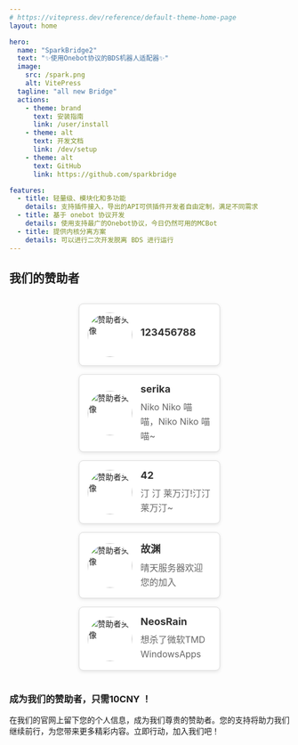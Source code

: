 ```yaml
---
# https://vitepress.dev/reference/default-theme-home-page
layout: home

hero:
  name: "SparkBridge2"
  text: "✨使用Onebot协议的BDS机器人适配器✨"
  image:
    src: /spark.png
    alt: VitePress
  tagline: "all new Bridge"
  actions:
    - theme: brand
      text: 安装指南
      link: /user/install
    - theme: alt
      text: 开发文档
      link: /dev/setup
    - theme: alt
      text: GitHub
      link: https://github.com/sparkbridge

features:
  - title: 轻量级、模块化和多功能
    details: 支持插件接入，导出的API可供插件开发者自由定制，满足不同需求
  - title: 基于 onebot 协议开发
    details: 使用支持最广的Onebot协议，今日仍然可用的MCBot
  - title: 提供内核分离方案
    details: 可以进行二次开发脱离 BDS 进行运行
---
```


## 我们的赞助者
<div class="sponsors-container">
    <div class="sponsor">
        <a href="#" target="_blank" rel="noopener noreferrer">
            <img src="https://s21.ax1x.com/2025/01/19/pEkaKYV.jpg" alt="赞助者头像" class="sponsor-avatar">
        </a>
        <div>
            <div class="sponsor-name">123456788</div>
            <div class="sponsor-message"></div>
        </div>
    </div>
    <div class="sponsor">
        <a href="https://blog.ikgy.top/
        " target="_blank" rel="noopener noreferrer">
            <img src="https://s21.ax1x.com/2025/01/19/pEka3y4.jpg" alt="赞助者头像" class="sponsor-avatar">
        </a>
        <div>
            <div class="sponsor-name">serika</div>
            <div class="sponsor-message">Niko Niko 喵 喵，Niko Niko 喵 喵~</div>
        </div>
    </div>
    <div class="sponsor">
        <a href="#" target="_blank" rel="noopener noreferrer">
            <img src="https://s21.ax1x.com/2025/01/19/pEkaUFx.jpg" alt="赞助者头像" class="sponsor-avatar">
        </a>
        <div>
            <div class="sponsor-name">42</div>
            <div class="sponsor-message">汀 汀 莱万汀!汀汀莱万汀~</div>
        </div>
    </div>
    <div class="sponsor">
        <a href="#" target="_blank" rel="noopener noreferrer">
            <img src="https://s21.ax1x.com/2025/01/19/pEkadfK.jpg" alt="赞助者头像" class="sponsor-avatar">
        </a>
        <div>
            <div class="sponsor-name">故渊</div>
            <div class="sponsor-message">晴天服务器欢迎您的加入</div>
        </div>
    </div>
    <div class="sponsor">
        <a href="#" target="_blank" rel="noopener noreferrer">
            <img src="https://sparkbridge.cn/support1.gif" alt="赞助者头像" class="sponsor-avatar">
        </a>
        <div>
            <div class="sponsor-name">NeosRain</div>
            <div class="sponsor-message">想杀了微软TMD WindowsApps</div>
        </div>
    </div>
    <!-- 更多赞助者内容 -->
</div>

### 成为我们的赞助者，只需10CNY ！

在我们的官网上留下您的个人信息，成为我们尊贵的赞助者。您的支持将助力我们继续前行，为您带来更多精彩内容。立即行动，加入我们吧！

<style>
/* 容器样式 */
.2sponsors-container {
    display: flex;
    flex-wrap: wrap;
    gap: 10px; /* 赞助者之间的间距 */
    justify-content: center; /* 水平居中对齐 */
    padding: 20px; /* 容器内边距 */
    background-color: #f7f7f7; /* 背景颜色，可根据网站风格修改 */
}

/* 外层容器样式 */
.sponsors-wrapper {
    background-color: transparent; /* 外框内容颜色为透明 */
    /* 其他样式 */
}
/* 容器样式  */
.sponsors-container {
    display: flex;
    flex-wrap: wrap;
    gap: 15px; /* 赞助者之间的间距 */
    justify-content: center; /* 水平居中对齐 */
    padding: 15px; /* 容器内边距 */
}


/* 单个赞助者样式 */
.sponsor {
    display: flex;
    align-items: center; /* 垂直居中对齐 */
    gap: 15px; /* 头像与文字之间的间距 */
    border: 1px solid #ddd; /* 边框颜色，可根据网站风格修改 */
    border-radius: 8px; /* 圆角边框 */
    padding: 15px; /* 内边距 */
    width: calc(50% - 15px); /* 每行两个，减去间距 */
    box-shadow: 0 2px 6px rgba(0, 0, 0, 0.1); /* 阴影效果，增加立体感 */
    background-color: white; /* 内框背景颜色为白色 */
    transition: transform 0.3s ease; /* 鼠标悬停时的动画效果 */
}

.sponsor:hover {
    transform: translateY(-5px); /* 鼠标悬停时稍微上移 */
}

/* 头像样式 */
.sponsor-avatar {
    width: 80px; /* 头像宽度 */
    aspect-ratio: 1 / 1; /* 固定宽高比为1:1，确保头像保持圆形 */
    border-radius: 50%; /* 圆形头像 */
    object-fit: cover; /* 保持图片比例，裁剪多余部分 */
    transition: transform 0.3s ease; /* 鼠标悬停时的动画效果 */
}

.sponsor-avatar:hover {
    transform: scale(1.1); /* 鼠标悬停时稍微放大 */
}

/* 名字样式 */
.sponsor-name {
    font-size: 18px; /* 字体大小 */
    font-weight: bold; /* 加粗字体 */
    color: #333; /* 字体颜色 */
    margin-bottom: 10px; /* 与留言的间距 */
}

/* 留言样式 */
.sponsor-message {
    font-size: 16px; /* 字体大小 */
    color: #666; /* 字体颜色 */
    line-height: 1.6; /* 行高 */
}

</style>